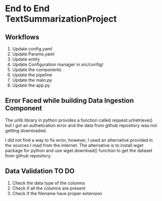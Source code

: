 # End to End TextSummarizationProject

## Workflows

1. Update config.yaml
2. Update Params.yaml
3. Update entity
4. Update Configuration manager in src/config/
5. Update the components 
6. Update the pipeline
7. Update the main.py
8. Update the app.py


## Error Faced while building Data Ingestion Component
The urlib library in python provides a function called request.urlretrieve() but I got an authetication error and the data from
github repository was not getting downloaded.

I did not find a way to fix error, however, I used an alternative provided in the sources I read from the internet.
The alternative is to install wget package for python and use wget.download() function to get the dataset from github repository.

## Data Validation TO DO
1. Check the data type of the columns
2. Check if all the columns are present
3. Check if the filename have proper extension

